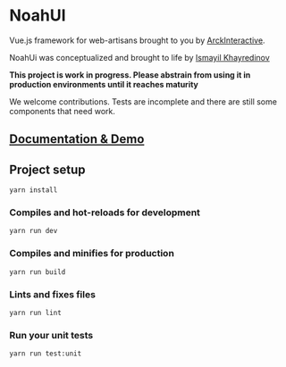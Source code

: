 # NoahUI

Vue.js framework for web-artisans brought to you by [ArckInteractive](https://arckinteractive.com/).

NoahUi was conceptualized and brought to life by [Ismayil Khayredinov](https://github.com/hypejunction)

**This project is work in progress. Please abstrain from using it in production environments until it reaches maturity**

We welcome contributions. Tests are incomplete and there are still some components that need work.
 
## [Documentation & Demo](https://arckinteractive.github.io/noah-ui/)


## Project setup
```
yarn install
```

### Compiles and hot-reloads for development
```
yarn run dev
```

### Compiles and minifies for production
```
yarn run build
```

### Lints and fixes files
```
yarn run lint
```

### Run your unit tests
```
yarn run test:unit
```
